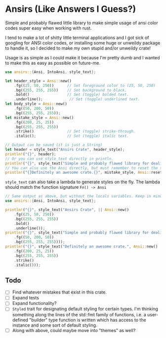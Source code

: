 # Ansirs (Like Answers I Guess?)
Simple and probably flawed little library to make simple usage of ansi color codes super easy when working with rust.

I tend to make a lot of shitty little terminal applications and I got sick of googling for ANSI color codes, or installing some huge or unweildy package to handle it, so I decided to make my own stupid and/or unweildy crate!

Usage is as simple as I could make it because I'm pretty dumb and I wanted to make this as easy as possible on future-me.

```rust
use ansirs::{Ansi, IntoAnsi, style_text};

let header_style = Ansi::new()
    .fg((25, 50, 250))      // Set foreground color to (25, 50, 250)
    .bg((255, 255, 255))    // Set background to black.
    .bold()                 // Set (toggle) bolded text.
    .underline();            // Set (toggle) underlined text.
let body_style = Ansi::new()
    .fg((50, 200, 50))
    .bg((255, 255, 255));
let mistake_style = Ansi::new()
    .fg((200, 25, 25))
    .bg((255, 255, 255))
    .strike()               // Set (toggle) strike-through.
    .italic();              // Set (toggle) italic text.

// Output can be saved (it is just a String)
let header = style_text("Ansirs Crate", header_style);
println!("{}", header);
// Or you can use style_text directly in println.
println!("{}", style_text("Simple and probably flawed library for dealing with ANSI color codes in rust!", body_style));
// You can also use the Ansi directly, but must remember to reset the style afterwards.
println!("{}Definitely an awesome crate.{}", mistake_style, Ansi::reset());
```

`style_text` can also take a lambda to generate styles on the fly. The lambda should match the function signature `Fn() -> Ansi`

```rust
// Same output as above, but without the locals variables. Keep in mind this makes reusing styles more difficult.
use ansirs::{Ansi, IntoAnsi, style_text};

println!("{}", style_text("Ansirs Crate", || Ansi::new()
    .fg((25, 50, 250))
    .bg((255, 255, 255))
    .bold()
    .underline());
println!("{}", style_text("Simple and probably flawed library for dealing with ANSI color codes in rust!", || Ansi::new()
    .fg((50, 200, 50))
    .bg((255, 255, 255))));
println!("{}", style_text("Definitely an awesome crate.", Ansi::new()
    .fg((200, 25, 25))
    .bg((255, 255, 255))
    .strike()
    .italic()));
```

## Todo
- [ ] Find whatever mistakes that exist in this crate.
- [ ] Expand tests
- [ ] Expand functionality?
- [ ] `Styled` trait for designating default styling for certain types. I'm thinking something along the lines of the std::fmt family of functions, i.e. a user-defined "builder" type function is written which has access to the instance and some sort of default styling.
- [ ] Along with above, could maybe move into "themes" as well?

<!--
 Copyright (c) 2022 Tony Barbitta
 
 This Source Code Form is subject to the terms of the Mozilla Public
 License, v. 2.0. If a copy of the MPL was not distributed with this
 file, You can obtain one at http://mozilla.org/MPL/2.0/.
-->
